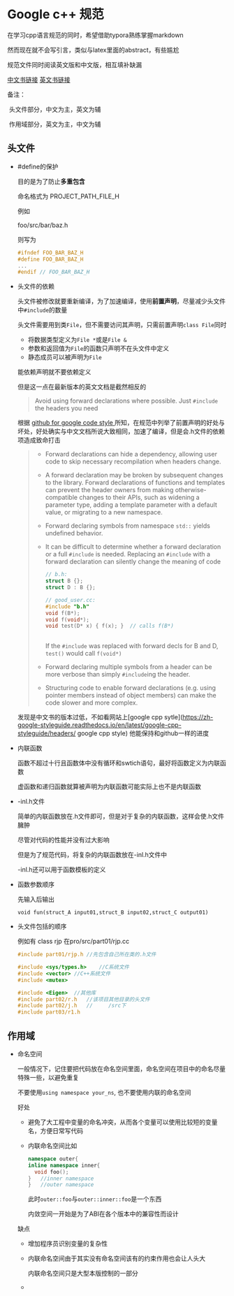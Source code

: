 # Google c++ 规范

在学习cpp语言规范的同时，希望借助typora熟练掌握markdown

然而现在就不会写引言，类似与latex里面的abstract，有些尴尬

规范文件同时阅读英文版和中文版，相互填补缺漏

[中文书链接](https://zh-google-styleguide.readthedocs.io/en/latest/google-cpp-styleguide/headers/) [英文书链接](https://github.com/google/styleguide/tree/gh-pages)

备注： 

​	头文件部分，中文为主，英文为辅

​	作用域部分，英文为主，中文为辅

## 头文件

- #define的保护

  目的是为了防止**多重包含**

  命名格式为 PROJECT_PATH_FILE_H

  例如

  foo/src/bar/baz.h

  则写为

  ```c++
  #ifndef FOO_BAR_BAZ_H
  #define FOO_BAR_BAZ_H
  ...
  #endif // FOO_BAR_BAZ_H
  ```

- 头文件的依赖

  头文件被修改就要重新编译，为了加速编译，使用**前置声明**，尽量减少头文件中`#include`的数量

  头文件需要用到类`File`，但不需要访问其声明，只需前置声明`class File`同时

  - 将数据类型定义为`File *`或是`File &`
  - 参数和返回值为`File`的函数只声明不在头文件中定义
  - 静态成员可以被声明为`File`

  能依赖声明就不要依赖定义

  但是这一点在最新版本的英文文档是截然相反的

  > Avoid using forward declarations where possible. Just `#include` the headers you need

  根据 [ github for google code style ](https://github.com/google/styleguide/tree/gh-pages "go to github") 所知，在规范中列举了前置声明的好处与坏处，好处确实与中文文档所说大致相同，加速了编译，但是会.h文件的依赖项造成致命打击

  > - Forward declarations can hide a dependency, allowing user code to skip necessary recompilation when headers change.
  >
  > - A forward declaration may be broken by subsequent changes to the library. Forward declarations of functions and templates can prevent the header owners from making otherwise-compatible changes to their APIs, such as widening a parameter type, adding a template parameter with a default value, or migrating to a new namespace.
  >
  > - Forward declaring symbols from namespace `std::` yields undefined behavior.
  >
  > - It can be difficult to determine whether a forward declaration or a full `#include` is needed. Replacing an `#include` with a forward declaration can silently change the meaning of code
  >
  >   ```c++
  >   // b.h:
  >   struct B {};
  >   struct D : B {};
  >   
  >   // good_user.cc:
  >   #include "b.h"
  >   void f(B*);
  >   void f(void*);
  >   void test(D* x) { f(x); }  // calls f(B*)
  >         
  >   ```
  >
  >   If the `#include` was replaced with forward decls for B and D, `test()` would call `f(void*)`
  >
  > - Forward declaring multiple symbols from a header can be more verbose than simply `#include`ing the header.
  >
  > - Structuring code to enable forward declarations (e.g. using pointer members instead of object members) can make the code slower and more complex.

  发现是中文书的版本过低，不如看网站上[google cpp sytle](https://zh-google-styleguide.readthedocs.io/en/latest/google-cpp-styleguide/headers/ google cpp style) 他能保持和github一样的进度

- 内联函数

  函数不超过十行且函数体中没有循环和swtich语句，最好将函数定义为内联函数

  虚函数和递归函数就算被声明为内联函数可能实际上也不是内联函数

- -inl.h文件

  简单的内联函数放在.h文件即可，但是对于复杂的内联函数，这样会使.h文件臃肿

  尽管对代码的性能并没有过大影响

  但是为了规范代码，将复杂的内联函数放在-inl.h文件中

  -inl.h还可以用于函数模板的定义

- 函数参数顺序

  先输入后输出 

  `void fun(struct_A input01,struct_B input02,struct_C output01)`

- 头文件包括的顺序

  例如有 class rjp 在pro/src/part01/rjp.cc

  ```c++
  #include part01/rjp.h	//先包含自己所在类的.h文件
  
  #include <sys/types.h>	//C系统文件
  #include <vector>	//C++系统文件
  #include <mutex>
  
  #include <Eigen>	//其他库
  #include part02/r.h	//该项目其他目录的头文件  
  #include part02/j.h	//     /src下
  #include part03/r1.h
  ```





## 作用域

- 命名空间

  一般情况下，记住要把代码放在命名空间里面，命名空间在项目中的命名尽量特殊一些，以避免重复

  不要使用`using namespace your_ns`, 也不要使用内联的命名空间

  好处

  - 避免了大工程中变量的命名冲突，从而各个变量可以使用比较短的变量名，方便日常写代码

  - 内联命名空间比如

    ```c++
    namespace outer{
    inline namespace inner{
      void foo();
    }	//inner namespace
    }	//outer namespace
    ```

    此时`outer::foo`与`outer::inner::foo`是一个东西

    内敛空间一开始是为了ABI在各个版本中的兼容性而设计

  缺点

  - 增加程序员识别变量的复杂性

  - 内联命名空间由于其实没有命名空间该有的约束作用也会让人头大

    内联命名空间只是大型本版控制的一部分

  - 

